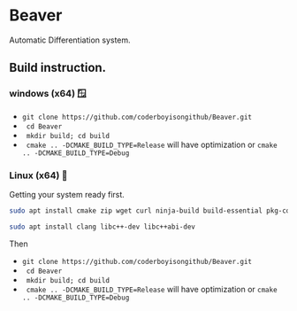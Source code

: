 # Beaver
Automatic Differentiation system. 

## Build instruction.
### windows (x64) 🪟

- `git clone https://github.com/coderboyisongithub/Beaver.git`
- ` cd Beaver`
- ` mkdir build; cd build`
- ` cmake .. -DCMAKE_BUILD_TYPE=Release` will have optimization or `cmake .. -DCMAKE_BUILD_TYPE=Debug `

### Linux (x64) 💽


Getting your system ready first.
```bash
sudo apt install cmake zip wget curl ninja-build build-essential pkg-config autoconf
```
```bash
sudo apt install clang libc++-dev libc++abi-dev
```
Then

- `git clone https://github.com/coderboyisongithub/Beaver.git`
- ` cd Beaver`
- ` mkdir build; cd build`
- ` cmake .. -DCMAKE_BUILD_TYPE=Release` will have optimization or `cmake .. -DCMAKE_BUILD_TYPE=Debug `

